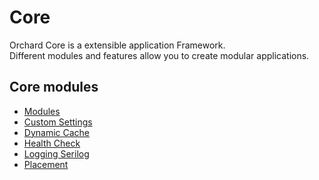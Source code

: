 # Core

Orchard Core is a extensible application Framework.  
Different modules and features allow you to create modular applications.

## Core modules

- [Modules](Modules/README.md)
- [Custom Settings](../modules/CustomSettings/README.md)
- [Dynamic Cache](../modules/DynamicCache/README.md)
- [Health Check](../modules/HealthChecks/README.md)
- [Logging Serilog](Logging.Serilog/readme.md)
- [Placement](Placement/README.md)
